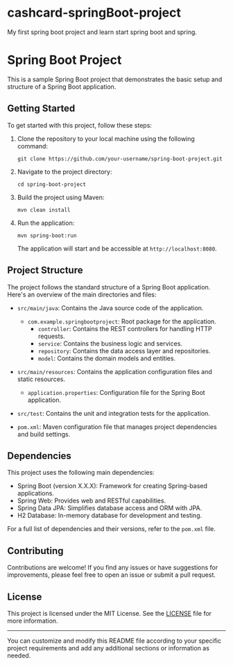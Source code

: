 # cashcard-springBoot-project
My first spring boot project and learn start spring boot and spring.

# Spring Boot Project

This is a sample Spring Boot project that demonstrates the basic setup and structure of a Spring Boot application.

## Getting Started

To get started with this project, follow these steps:

1. Clone the repository to your local machine using the following command:
   ```
   git clone https://github.com/your-username/spring-boot-project.git
   ```

2. Navigate to the project directory:
   ```
   cd spring-boot-project
   ```

3. Build the project using Maven:
   ```
   mvn clean install
   ```

4. Run the application:
   ```
   mvn spring-boot:run
   ```

   The application will start and be accessible at `http://localhost:8080`.

## Project Structure

The project follows the standard structure of a Spring Boot application. Here's an overview of the main directories and files:

- `src/main/java`: Contains the Java source code of the application.
  - `com.example.springbootproject`: Root package for the application.
    - `controller`: Contains the REST controllers for handling HTTP requests.
    - `service`: Contains the business logic and services.
    - `repository`: Contains the data access layer and repositories.
    - `model`: Contains the domain models and entities.

- `src/main/resources`: Contains the application configuration files and static resources.
  - `application.properties`: Configuration file for the Spring Boot application.

- `src/test`: Contains the unit and integration tests for the application.

- `pom.xml`: Maven configuration file that manages project dependencies and build settings.

## Dependencies

This project uses the following main dependencies:

- Spring Boot (version X.X.X): Framework for creating Spring-based applications.
- Spring Web: Provides web and RESTful capabilities.
- Spring Data JPA: Simplifies database access and ORM with JPA.
- H2 Database: In-memory database for development and testing.

For a full list of dependencies and their versions, refer to the `pom.xml` file.

## Contributing

Contributions are welcome! If you find any issues or have suggestions for improvements, please feel free to open an issue or submit a pull request.

## License

This project is licensed under the MIT License. See the [LICENSE](LICENSE) file for more information.

---

You can customize and modify this README file according to your specific project requirements and add any additional sections or information as needed.
